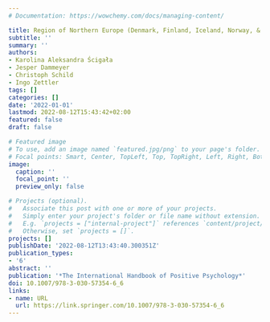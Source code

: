 ```yaml
---
# Documentation: https://wowchemy.com/docs/managing-content/

title: Region of Northern Europe (Denmark, Finland, Iceland, Norway, & Sweden)
subtitle: ''
summary: ''
authors:
- Karolina Aleksandra Ścigała
- Jesper Dammeyer
- Christoph Schild
- Ingo Zettler
tags: []
categories: []
date: '2022-01-01'
lastmod: 2022-08-12T15:43:42+02:00
featured: false
draft: false

# Featured image
# To use, add an image named `featured.jpg/png` to your page's folder.
# Focal points: Smart, Center, TopLeft, Top, TopRight, Left, Right, BottomLeft, Bottom, BottomRight.
image:
  caption: ''
  focal_point: ''
  preview_only: false

# Projects (optional).
#   Associate this post with one or more of your projects.
#   Simply enter your project's folder or file name without extension.
#   E.g. `projects = ["internal-project"]` references `content/project/deep-learning/index.md`.
#   Otherwise, set `projects = []`.
projects: []
publishDate: '2022-08-12T13:43:40.300351Z'
publication_types:
- '6'
abstract: ''
publication: '*The International Handbook of Positive Psychology*'
doi: 10.1007/978-3-030-57354-6_6
links:
- name: URL
  url: https://link.springer.com/10.1007/978-3-030-57354-6_6
---
```

